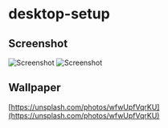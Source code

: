 # desktop-setup

## Screenshot
![Screenshot](screenshot/2020-07-02-135501_1920x1080_scrot.png)
![Screenshot](screenshot/2020-07-02-135346_1920x1080_scrot.png)

## Wallpaper
[https://unsplash.com/photos/wfwUpfVqrKU](https://unsplash.com/photos/wfwUpfVqrKU)
